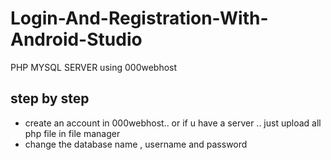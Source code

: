 # Login-And-Registration-With-Android-Studio
PHP MYSQL SERVER using 000webhost

## step by step

- create an account in 000webhost.. or if u have a server .. just upload all php file in file manager
- change the database name , username and password
